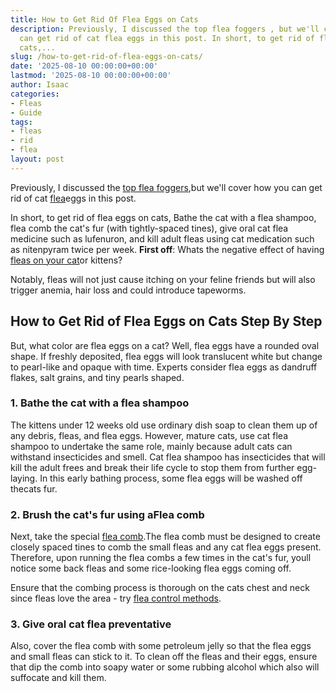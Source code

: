 ```yaml
---
title: How to Get Rid Of Flea Eggs on Cats
description: Previously, I discussed the top flea foggers , but we'll cover how you
  can get rid of cat flea eggs in this post. In short, to get rid of flea eggs on
  cats,...
slug: /how-to-get-rid-of-flea-eggs-on-cats/
date: '2025-08-10 00:00:00+00:00'
lastmod: '2025-08-10 00:00:00+00:00'
author: Isaac
categories:
- Fleas
- Guide
tags:
- fleas
- rid
- flea
layout: post
---
```

Previously, I discussed the [top flea foggers](https://pestpolicy.com/best-fogger-for-[fleas](https://pestpolicy.com/getting-rid-of-fleas-in-the-carpet/)/),but we'll cover how you can get rid of cat [flea](https://pestpolicy.com/how-to-get-rid-of-fleas/)eggs in this post.

In short, to get rid of flea eggs on cats, Bathe the cat with a flea shampoo, flea comb the cat's fur (with tightly-spaced tines), give oral cat flea medicine such as lufenuron, and kill adult fleas using cat medication such as nitenpyram twice per week. **First off**: Whats the negative effect of having [fleas on your cat](https://entnemdept.ufl.edu/creatures/urban/occas/catflea.htm)or kittens?

Notably, fleas will not just cause itching on your feline friends but will also trigger anemia, hair loss and could introduce tapeworms.

##  **How to Get Rid of Flea Eggs on Cats Step By Step**

But, what color are flea eggs on a cat? Well, flea eggs have a rounded oval shape. If freshly deposited, flea eggs will look translucent white but change to pearl-like and opaque with time. Experts consider flea eggs as dandruff flakes, salt grains, and tiny pearls shaped.

###  1. Bathe the cat with a flea shampoo

The kittens under 12 weeks old use ordinary dish soap to clean them up of any debris, fleas, and flea eggs. However, mature cats, use cat flea shampoo to undertake the same role, mainly because adult cats can withstand insecticides and smell. Cat flea shampoo has insecticides that will kill the adult frees and break their life cycle to stop them from further egg-laying. In this early bathing process, some flea eggs will be washed off thecats fur.

###  2. Brush the cat's fur using aFlea comb

Next, take the special [flea comb](https://pestpolicy.com/best-flea-combs-for-dogs/).The flea comb must be designed to create closely spaced tines to comb the small fleas and any cat flea eggs present. Therefore, upon running the flea combs a few times in the cat's fur, youll notice some back fleas and some rice-looking flea eggs coming off.

Ensure that the combing process is thorough on the cats chest and neck since fleas love the area - try [flea control methods](http://ipm.ucanr.edu/PMG/PESTNOTES/pn7419.html).

###  3. Give oral cat flea preventative

Also, cover the flea comb with some petroleum jelly so that the flea eggs and small fleas can stick to it. To clean off the fleas and their eggs, ensure that dip the comb into soapy water or some rubbing alcohol which also will suffocate and kill them.